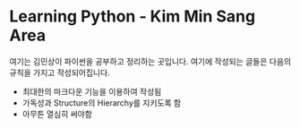 # Learning Python - Kim Min Sang Area

여기는 김민상이 파이썬을 공부하고 정리하는 곳입니다. 여기에 작성되는 글들은 다음의 규칙을 가지고 작성되어집니다.

- 최대한의 마크다운 기능을 이용하여 작성됨
- 가독성과 Structure의 Hierarchy를 지키도록 함
- 아무튼 열심히 써야함